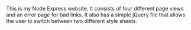This is my Node Express website. It consists of four different page views and an error page for bad links. It also has a simple jQuery file that allows the user to switch between two different style sheets.
